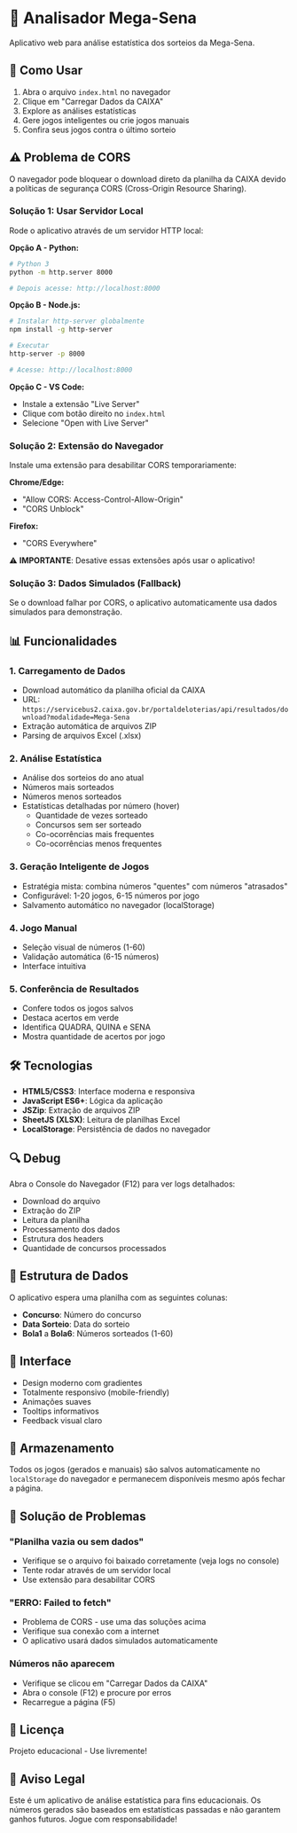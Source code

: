# 🎰 Analisador Mega-Sena

Aplicativo web para análise estatística dos sorteios da Mega-Sena.

## 🚀 Como Usar

1. Abra o arquivo `index.html` no navegador
2. Clique em "Carregar Dados da CAIXA"
3. Explore as análises estatísticas
4. Gere jogos inteligentes ou crie jogos manuais
5. Confira seus jogos contra o último sorteio

## ⚠️ Problema de CORS

O navegador pode bloquear o download direto da planilha da CAIXA devido a políticas de segurança CORS (Cross-Origin Resource Sharing).

### Solução 1: Usar Servidor Local

Rode o aplicativo através de um servidor HTTP local:

**Opção A - Python:**
```bash
# Python 3
python -m http.server 8000

# Depois acesse: http://localhost:8000
```

**Opção B - Node.js:**
```bash
# Instalar http-server globalmente
npm install -g http-server

# Executar
http-server -p 8000

# Acesse: http://localhost:8000
```

**Opção C - VS Code:**
- Instale a extensão "Live Server"
- Clique com botão direito no `index.html`
- Selecione "Open with Live Server"

### Solução 2: Extensão do Navegador

Instale uma extensão para desabilitar CORS temporariamente:

**Chrome/Edge:**
- "Allow CORS: Access-Control-Allow-Origin"
- "CORS Unblock"

**Firefox:**
- "CORS Everywhere"

⚠️ **IMPORTANTE**: Desative essas extensões após usar o aplicativo!

### Solução 3: Dados Simulados (Fallback)

Se o download falhar por CORS, o aplicativo automaticamente usa dados simulados para demonstração.

## 📊 Funcionalidades

### 1. Carregamento de Dados
- Download automático da planilha oficial da CAIXA
- URL: `https://servicebus2.caixa.gov.br/portaldeloterias/api/resultados/download?modalidade=Mega-Sena`
- Extração automática de arquivos ZIP
- Parsing de arquivos Excel (.xlsx)

### 2. Análise Estatística
- Análise dos sorteios do ano atual
- Números mais sorteados
- Números menos sorteados
- Estatísticas detalhadas por número (hover)
  - Quantidade de vezes sorteado
  - Concursos sem ser sorteado
  - Co-ocorrências mais frequentes
  - Co-ocorrências menos frequentes

### 3. Geração Inteligente de Jogos
- Estratégia mista: combina números "quentes" com números "atrasados"
- Configurável: 1-20 jogos, 6-15 números por jogo
- Salvamento automático no navegador (localStorage)

### 4. Jogo Manual
- Seleção visual de números (1-60)
- Validação automática (6-15 números)
- Interface intuitiva

### 5. Conferência de Resultados
- Confere todos os jogos salvos
- Destaca acertos em verde
- Identifica QUADRA, QUINA e SENA
- Mostra quantidade de acertos por jogo

## 🛠️ Tecnologias

- **HTML5/CSS3**: Interface moderna e responsiva
- **JavaScript ES6+**: Lógica da aplicação
- **JSZip**: Extração de arquivos ZIP
- **SheetJS (XLSX)**: Leitura de planilhas Excel
- **LocalStorage**: Persistência de dados no navegador

## 🔍 Debug

Abra o Console do Navegador (F12) para ver logs detalhados:
- Download do arquivo
- Extração do ZIP
- Leitura da planilha
- Processamento dos dados
- Estrutura dos headers
- Quantidade de concursos processados

## 📝 Estrutura de Dados

O aplicativo espera uma planilha com as seguintes colunas:
- **Concurso**: Número do concurso
- **Data Sorteio**: Data do sorteio
- **Bola1** a **Bola6**: Números sorteados (1-60)

## 🎨 Interface

- Design moderno com gradientes
- Totalmente responsivo (mobile-friendly)
- Animações suaves
- Tooltips informativos
- Feedback visual claro

## 💾 Armazenamento

Todos os jogos (gerados e manuais) são salvos automaticamente no `localStorage` do navegador e permanecem disponíveis mesmo após fechar a página.

## 🐛 Solução de Problemas

### "Planilha vazia ou sem dados"
- Verifique se o arquivo foi baixado corretamente (veja logs no console)
- Tente rodar através de um servidor local
- Use extensão para desabilitar CORS

### "ERRO: Failed to fetch"
- Problema de CORS - use uma das soluções acima
- Verifique sua conexão com a internet
- O aplicativo usará dados simulados automaticamente

### Números não aparecem
- Verifique se clicou em "Carregar Dados da CAIXA"
- Abra o console (F12) e procure por erros
- Recarregue a página (F5)

## 📄 Licença

Projeto educacional - Use livremente!

## 🎯 Aviso Legal

Este é um aplicativo de análise estatística para fins educacionais. Os números gerados são baseados em estatísticas passadas e não garantem ganhos futuros. Jogue com responsabilidade!
